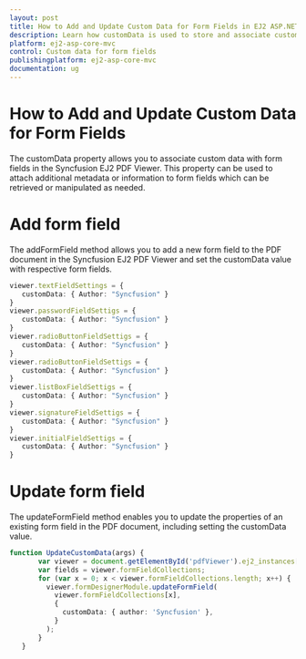 ```yaml
---
layout: post
title: How to Add and Update Custom Data for Form Fields in EJ2 ASP.NET MVC PDF Viewer | Syncfusion
description: Learn how customData is used to store and associate custom metadata with form fields in ASP.NET MVC PDF Viewer component of Syncfusion Essential JS 2 and more.
platform: ej2-asp-core-mvc
control: Custom data for form fields
publishingplatform: ej2-asp-core-mvc
documentation: ug
---
```


# How to Add and Update Custom Data for Form Fields

The customData property allows you to associate custom data with form fields in the Syncfusion EJ2 PDF Viewer. This property can be used to attach additional metadata or information to form fields which can be retrieved or manipulated as needed.

# Add form field

The addFormField method allows you to add a new form field to the PDF document in the Syncfusion EJ2 PDF Viewer and set the customData value with respective form fields.

```ts
viewer.textFieldSettings = {
   customData: { Author: "Syncfusion" }
}
viewer.passwordFieldSettigs = {
   customData: { Author: "Syncfusion" }
}
viewer.radioButtonFieldSettigs = {
   customData: { Author: "Syncfusion" }
}
viewer.radioButtonFieldSettigs = {
   customData: { Author: "Syncfusion" }
}
viewer.listBoxFieldSettigs = {
   customData: { Author: "Syncfusion" }
}
viewer.signatureFieldSettigs = {
   customData: { Author: "Syncfusion" }
}
viewer.initialFieldSettigs = {
   customData: { Author: "Syncfusion" }
}

```

# Update form field

The updateFormField method enables you to update the properties of an existing form field in the PDF document, including setting the customData value.

```ts
function UpdateCustomData(args) {
       var viewer = document.getElementById('pdfViewer').ej2_instances[0];
       var fields = viewer.formFieldCollections;
       for (var x = 0; x < viewer.formFieldCollections.length; x++) {
         viewer.formDesignerModule.updateFormField(
           viewer.formFieldCollections[x],
           {
             customData: { author: 'Syncfusion' },
           }
         );
       }
   }

```

